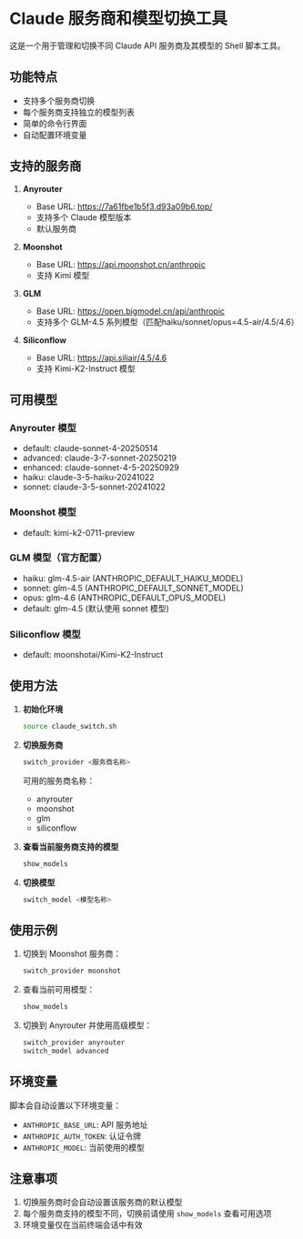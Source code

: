 # Claude 服务商和模型切换工具

这是一个用于管理和切换不同 Claude API 服务商及其模型的 Shell 脚本工具。

## 功能特点

- 支持多个服务商切换
- 每个服务商支持独立的模型列表
- 简单的命令行界面
- 自动配置环境变量

## 支持的服务商

1. **Anyrouter**
   - Base URL: https://7a61fbe1b5f3.d93a09b6.top/
   - 支持多个 Claude 模型版本
   - 默认服务商

2. **Moonshot**
   - Base URL: https://api.moonshot.cn/anthropic
   - 支持 Kimi 模型

3. **GLM**
   - Base URL: https://open.bigmodel.cn/api/anthropic
   - 支持多个 GLM-4.5 系列模型（匹配haiku/sonnet/opus=4.5-air/4.5/4.6）

4. **Siliconflow**
   - Base URL: https://api.siliair/4.5/4.6
   - 支持 Kimi-K2-Instruct 模型

## 可用模型

### Anyrouter 模型
- default: claude-sonnet-4-20250514
- advanced: claude-3-7-sonnet-20250219
- enhanced: claude-sonnet-4-5-20250929
- haiku: claude-3-5-haiku-20241022
- sonnet: claude-3-5-sonnet-20241022

### Moonshot 模型
- default: kimi-k2-0711-preview

### GLM 模型（官方配置）
- haiku: glm-4.5-air (ANTHROPIC_DEFAULT_HAIKU_MODEL)
- sonnet: glm-4.5 (ANTHROPIC_DEFAULT_SONNET_MODEL)
- opus: glm-4.6 (ANTHROPIC_DEFAULT_OPUS_MODEL)
- default: glm-4.5 (默认使用 sonnet 模型)

### Siliconflow 模型
- default: moonshotai/Kimi-K2-Instruct

## 使用方法

1. **初始化环境**
   ```bash
   source claude_switch.sh
   ```

2. **切换服务商**
   ```bash
   switch_provider <服务商名称>
   ```
   可用的服务商名称：
   - anyrouter
   - moonshot
   - glm
   - siliconflow

3. **查看当前服务商支持的模型**
   ```bash
   show_models
   ```

4. **切换模型**
   ```bash
   switch_model <模型名称>
   ```

## 使用示例

1. 切换到 Moonshot 服务商：
   ```bash
   switch_provider moonshot
   ```

2. 查看当前可用模型：
   ```bash
   show_models
   ```

3. 切换到 Anyrouter 并使用高级模型：
   ```bash
   switch_provider anyrouter
   switch_model advanced
   ```

## 环境变量

脚本会自动设置以下环境变量：
- `ANTHROPIC_BASE_URL`: API 服务地址
- `ANTHROPIC_AUTH_TOKEN`: 认证令牌
- `ANTHROPIC_MODEL`: 当前使用的模型

## 注意事项

1. 切换服务商时会自动设置该服务商的默认模型
2. 每个服务商支持的模型不同，切换前请使用 `show_models` 查看可用选项
3. 环境变量仅在当前终端会话中有效
